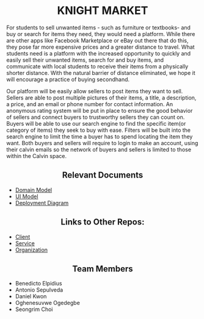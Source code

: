 <h1 align="center"> KNIGHT MARKET </h1>

For students to sell unwanted items - such as furniture or textbooks- and buy or search for items they need, they would need a platform. While there are other apps like Facebook Marketplace or eBay out there that do this, they pose far more expensive prices and a greater distance to travel. What students need is a platform with the increased opportunity to quickly and easily sell their unwanted items, search for and buy items, and communicate with local students to receive their items from a physically shorter distance. With the natural barrier of distance eliminated, we hope it will encourage a practice of buying secondhand.

Our platform will be easily allow sellers to post items they want to sell. Sellers are able to post multiple pictures of their items, a title, a description, a price, and an email or phone number for contact information. An anonymous rating system will be put in place to ensure the good behavior of sellers and connect buyers to trustworthy sellers they can count on. Buyers will be able to use our search engine to find the specific item(or category of items) they seek to buy with ease. Filters will be built into the search engine to limit the time a buyer has to spend locating the item they want. Both buyers and sellers will require to login to make an account, using their calvin emails so the network of buyers and sellers is limited to those within the Calvin space.

<h2 align="center">Relevant Documents</h2>
<ul>
<li>
<a href="https://github.com/Cs262-BASSH/Project/blob/main/knightMarket_domainModel.png">Domain Model</a>
</li>
<li>
<a href="https://github.com/Cs262-BASSH/Project/blob/main/UI%20Model.jpg">UI Model</a>
</li>
<li>
<a href="https://github.com/Cs262-BASSH/Project/blob/main/deploymentDiagram.drawio.png">Deployment Diagram</a>
</li> 
</ul>

<h2 align="center">Links to Other Repos:</h2>
<ul>
<li>
<a href="https://github.com/Cs262-BASSH/Client">Client</a>
</li>
<li>
<a href="https://github.com/Cs262-BASSH/Service">Service</a>
</li>
<li>
<a href="https://github.com/Cs262-BASSH">Organization</a>
</li>
</ul>

<h2 align="center"> Team Members </h2>
<ul>
 <li>Benedicto Elpidius</li>
 <li>Antonio Sepulveda</li>
 <li>Daniel Kwon</li>
 <li>Oghenesuvwe Ogedegbe</li>
 <li>Seongrim Choi</li>
</ul>
